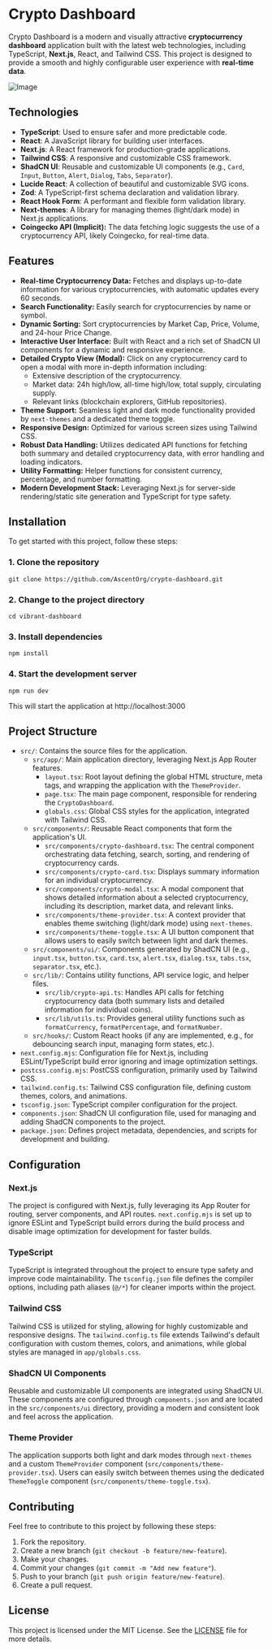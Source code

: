 # Crypto Dashboard

Crypto Dashboard is a modern and visually attractive **cryptocurrency dashboard** application built with the latest web technologies, including TypeScript, **Next.js**, React, and Tailwind CSS. This project is designed to provide a smooth and highly configurable user experience with **real-time data**.

![Image](https://github.com/user-attachments/assets/0b32e54a-c6bf-4bc9-bd7f-37207644e043)

## Technologies

-   **TypeScript**: Used to ensure safer and more predictable code.
-   **React**: A JavaScript library for building user interfaces.
-   **Next.js**: A React framework for production-grade applications.
-   **Tailwind CSS**: A responsive and customizable CSS framework.
-   **ShadCN UI**: Reusable and customizable UI components (e.g., `Card`, `Input`, `Button`, `Alert`, `Dialog`, `Tabs`, `Separator`).
-   **Lucide React**: A collection of beautiful and customizable SVG icons.
-   **Zod**: A TypeScript-first schema declaration and validation library.
-   **React Hook Form**: A performant and flexible form validation library.
-   **Next-themes**: A library for managing themes (light/dark mode) in Next.js applications.
-   **Coingecko API (Implicit):** The data fetching logic suggests the use of a cryptocurrency API, likely Coingecko, for real-time data.

## Features

* **Real-time Cryptocurrency Data:** Fetches and displays up-to-date information for various cryptocurrencies, with automatic updates every 60 seconds.
* **Search Functionality:** Easily search for cryptocurrencies by name or symbol.
* **Dynamic Sorting:** Sort cryptocurrencies by Market Cap, Price, Volume, and 24-hour Price Change.
* **Interactive User Interface:** Built with React and a rich set of ShadCN UI components for a dynamic and responsive experience.
* **Detailed Crypto View (Modal):** Click on any cryptocurrency card to open a modal with more in-depth information including:
    * Extensive description of the cryptocurrency.
    * Market data: 24h high/low, all-time high/low, total supply, circulating supply.
    * Relevant links (blockchain explorers, GitHub repositories).
* **Theme Support:** Seamless light and dark mode functionality provided by `next-themes` and a dedicated theme toggle.
* **Responsive Design:** Optimized for various screen sizes using Tailwind CSS.
* **Robust Data Handling:** Utilizes dedicated API functions for fetching both summary and detailed cryptocurrency data, with error handling and loading indicators.
* **Utility Formatting:** Helper functions for consistent currency, percentage, and number formatting.
* **Modern Development Stack:** Leveraging Next.js for server-side rendering/static site generation and TypeScript for type safety.

## Installation

To get started with this project, follow these steps:

### 1. Clone the repository
```
git clone https://github.com/AscentOrg/crypto-dashboard.git
```

### 2. Change to the project directory
```
cd vibrant-dashboard
```

### 3. Install dependencies
```
npm install
```

### 4. Start the development server
```
npm run dev
```

This will start the application at http://localhost:3000

## Project Structure

-   `src/`: Contains the source files for the application.
    -   `src/app/`: Main application directory, leveraging Next.js App Router features.
        -   `layout.tsx`: Root layout defining the global HTML structure, meta tags, and wrapping the application with the `ThemeProvider`.
        -   `page.tsx`: The main page component, responsible for rendering the `CryptoDashboard`.
        -   `globals.css`: Global CSS styles for the application, integrated with Tailwind CSS.
    -   `src/components/`: Reusable React components that form the application's UI.
        -   `src/components/crypto-dashboard.tsx`: The central component orchestrating data fetching, search, sorting, and rendering of cryptocurrency cards.
        -   `src/components/crypto-card.tsx`: Displays summary information for an individual cryptocurrency.
        -   `src/components/crypto-modal.tsx`: A modal component that shows detailed information about a selected cryptocurrency, including its description, market data, and relevant links.
        -   `src/components/theme-provider.tsx`: A context provider that enables theme switching (light/dark mode) using `next-themes`.
        -   `src/components/theme-toggle.tsx`: A UI button component that allows users to easily switch between light and dark themes.
    -   `src/components/ui/`: Components generated by ShadCN UI (e.g., `input.tsx`, `button.tsx`, `card.tsx`, `alert.tsx`, `dialog.tsx`, `tabs.tsx`, `separator.tsx`, etc.).
    -   `src/lib/`: Contains utility functions, API service logic, and helper files.
        -   `src/lib/crypto-api.ts`: Handles API calls for fetching cryptocurrency data (both summary lists and detailed information for individual coins).
        -   `src/lib/utils.ts`: Provides general utility functions such as `formatCurrency`, `formatPercentage`, and `formatNumber`.
    -   `src/hooks/`: Custom React hooks (if any are implemented, e.g., for debouncing search input, managing form states, etc.).
-   `next.config.mjs`: Configuration file for Next.js, including ESLint/TypeScript build error ignoring and image optimization settings.
-   `postcss.config.mjs`: PostCSS configuration, primarily used by Tailwind CSS.
-   `tailwind.config.ts`: Tailwind CSS configuration file, defining custom themes, colors, and animations.
-   `tsconfig.json`: TypeScript compiler configuration for the project.
-   `components.json`: ShadCN UI configuration file, used for managing and adding ShadCN components to the project.
-   `package.json`: Defines project metadata, dependencies, and scripts for development and building.

## Configuration

### Next.js
The project is configured with Next.js, fully leveraging its App Router for routing, server components, and API routes. `next.config.mjs` is set up to ignore ESLint and TypeScript build errors during the build process and disable image optimization for development for faster builds.

### TypeScript
TypeScript is integrated throughout the project to ensure type safety and improve code maintainability. The `tsconfig.json` file defines the compiler options, including path aliases (`@/*`) for cleaner imports within the project.

### Tailwind CSS
Tailwind CSS is utilized for styling, allowing for highly customizable and responsive designs. The `tailwind.config.ts` file extends Tailwind's default configuration with custom themes, colors, and animations, while global styles are managed in `app/globals.css`.

### ShadCN UI Components
Reusable and customizable UI components are integrated using ShadCN UI. These components are configured through `components.json` and are located in the `src/components/ui` directory, providing a modern and consistent look and feel across the application.

### Theme Provider
The application supports both light and dark modes through `next-themes` and a custom `ThemeProvider` component (`src/components/theme-provider.tsx`). Users can easily switch between themes using the dedicated `ThemeToggle` component (`src/components/theme-toggle.tsx`).

## Contributing

Feel free to contribute to this project by following these steps:

1.  Fork the repository.
2.  Create a new branch (`git checkout -b feature/new-feature`).
3.  Make your changes.
4.  Commit your changes (`git commit -m "Add new feature"`).
5.  Push to your branch (`git push origin feature/new-feature`).
6.  Create a pull request.

## License

This project is licensed under the MIT License. See the [LICENSE](https://github.com/AscentORG/crypto-dashboard/blob/main/LICENSE) file for more details.
